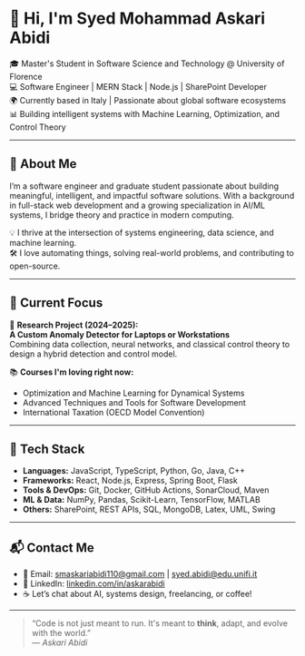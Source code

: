 # 👋 Hi, I'm Syed Mohammad Askari Abidi

🎓 Master's Student in Software Science and Technology @ University of Florence  
💻 Software Engineer | MERN Stack | Node.js | SharePoint Developer  
🌍 Currently based in Italy | Passionate about global software ecosystems  
📊 Building intelligent systems with Machine Learning, Optimization, and Control Theory

---

## 🚀 About Me

I’m a software engineer and graduate student passionate about building meaningful, intelligent, and impactful software solutions. With a background in full-stack web development and a growing specialization in AI/ML systems, I bridge theory and practice in modern computing.

💡 I thrive at the intersection of systems engineering, data science, and machine learning.  
🛠️ I love automating things, solving real-world problems, and contributing to open-source.

---

## 🧠 Current Focus

🔬 **Research Project (2024–2025):**  
**A Custom Anomaly Detector for Laptops or Workstations**  
Combining data collection, neural networks, and classical control theory to design a hybrid detection and control model.

📚 **Courses I'm loving right now:**  
- Optimization and Machine Learning for Dynamical Systems  
- Advanced Techniques and Tools for Software Development  
- International Taxation (OECD Model Convention)

---

## 🧰 Tech Stack

- **Languages:** JavaScript, TypeScript, Python, Go, Java, C++
- **Frameworks:** React, Node.js, Express, Spring Boot, Flask  
- **Tools & DevOps:** Git, Docker, GitHub Actions, SonarCloud, Maven  
- **ML & Data:** NumPy, Pandas, Scikit-Learn, TensorFlow, MATLAB  
- **Others:** SharePoint, REST APIs, SQL, MongoDB, Latex, UML, Swing

---

## 📬 Contact Me

- 📧 Email: smaskariabidi110@gmail.com | syed.abidi@edu.unifi.it  
- 💼 LinkedIn: [linkedin.com/in/askarabidi]([https://linkedin.com/in/askarabidi](https://www.linkedin.com/in/syed-mohammad-askari-abidi-06b913286/)) 
- ☕ Let’s chat about AI, systems design, freelancing, or coffee!  

---

> “Code is not just meant to run. It's meant to **think**, adapt, and evolve with the world.”  
> — *Askari Abidi*

